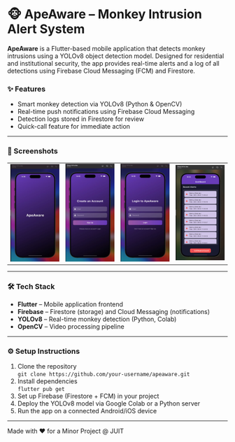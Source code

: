 # 🐵 ApeAware – Monkey Intrusion Alert System

**ApeAware** is a Flutter-based mobile application that detects monkey intrusions using a YOLOv8 object detection model. Designed for residential and institutional security, the app provides real-time alerts and a log of all detections using Firebase Cloud Messaging (FCM) and Firestore.

### ✨ Features

- Smart monkey detection via YOLOv8 (Python & OpenCV)
- Real-time push notifications using Firebase Cloud Messaging
- Detection logs stored in Firestore for review
- Quick-call feature for immediate action

---

### 📸 Screenshots

<table>
  <tr>
    <td><img src="screenshots/zero.jpeg" width="200"/></td>
    <td><img src="screenshots/signup.jpeg" width="200"/></td>
    <td><img src="screenshots/login.jpeg" width="200"/></td>
    <td><img src="screenshots/dashboards.jpeg" width="200"/></td>
  </tr>
</table>

---

### 🛠️ Tech Stack

- **Flutter** – Mobile application frontend  
- **Firebase** – Firestore (storage) and Cloud Messaging (notifications)  
- **YOLOv8** – Real-time monkey detection (Python, Colab)  
- **OpenCV** – Video processing pipeline  

---

### ⚙️ Setup Instructions

1. Clone the repository  
   `git clone https://github.com/your-username/apeaware.git`
2. Install dependencies  
   `flutter pub get`
3. Set up Firebase (Firestore + FCM) in your project  
4. Deploy the YOLOv8 model via Google Colab or a Python server  
5. Run the app on a connected Android/iOS device

---
Made with ❤️ for a Minor Project @ JUIT









